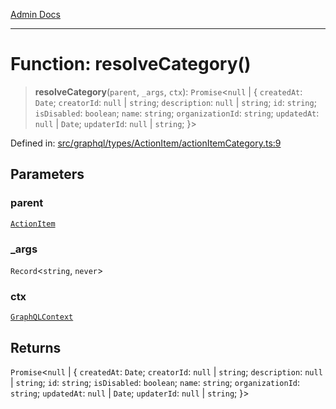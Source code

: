 [Admin Docs](/)

***

# Function: resolveCategory()

> **resolveCategory**(`parent`, `_args`, `ctx`): `Promise`\<`null` \| \{ `createdAt`: `Date`; `creatorId`: `null` \| `string`; `description`: `null` \| `string`; `id`: `string`; `isDisabled`: `boolean`; `name`: `string`; `organizationId`: `string`; `updatedAt`: `null` \| `Date`; `updaterId`: `null` \| `string`; \}\>

Defined in: [src/graphql/types/ActionItem/actionItemCategory.ts:9](https://github.com/Sourya07/talawa-api/blob/2dc82649c98e5346c00cdf926fe1d0bc13ec1544/src/graphql/types/ActionItem/actionItemCategory.ts#L9)

## Parameters

### parent

[`ActionItem`](../../ActionItem/type-aliases/ActionItem.md)

### \_args

`Record`\<`string`, `never`\>

### ctx

[`GraphQLContext`](../../../../context/type-aliases/GraphQLContext.md)

## Returns

`Promise`\<`null` \| \{ `createdAt`: `Date`; `creatorId`: `null` \| `string`; `description`: `null` \| `string`; `id`: `string`; `isDisabled`: `boolean`; `name`: `string`; `organizationId`: `string`; `updatedAt`: `null` \| `Date`; `updaterId`: `null` \| `string`; \}\>
